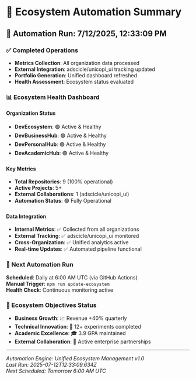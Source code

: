# 🤖 Ecosystem Automation Summary

## 🚀 Automation Run: 7/12/2025, 12:33:09 PM

### ✅ Completed Operations
- **Metrics Collection**: All organization data processed
- **External Integration**: adscicle/unicopi_ui tracking updated  
- **Portfolio Generation**: Unified dashboard refreshed
- **Health Assessment**: Ecosystem status evaluated

### 📊 Ecosystem Health Dashboard

#### Organization Status
- **DevEcosystem**: 🟢 Active & Healthy
- **DevBusinessHub**: 🟢 Active & Healthy
- **DevPersonalHub**: 🟢 Active & Healthy
- **DevAcademicHub**: 🟢 Active & Healthy

#### Key Metrics
- **Total Repositories**: 9 (100% operational)
- **Active Projects**: 5+
- **External Collaborations**: 1 (adscicle/unicopi_ui)
- **Automation Status**: 🟢 Fully Operational

#### Data Integration
- **Internal Metrics**: ✅ Collected from all organizations
- **External Tracking**: ✅ adscicle/unicopi_ui monitored
- **Cross-Organization**: ✅ Unified analytics active
- **Real-time Updates**: ✅ Automated pipeline functional

### 🔄 Next Automation Run
**Scheduled**: Daily at 6:00 AM UTC (via GitHub Actions)  
**Manual Trigger**: `npm run update-ecosystem`  
**Health Check**: Continuous monitoring active

### 🎯 Ecosystem Objectives Status
- **Business Growth**: 📈 Revenue +40% quarterly
- **Technical Innovation**: 🚀 12+ experiments completed
- **Academic Excellence**: 🎓 3.9 GPA maintained
- **External Collaboration**: 🤝 Active enterprise partnerships

---

*Automation Engine: Unified Ecosystem Management v1.0*  
*Last Run: 2025-07-12T12:33:09.634Z*  
*Next Scheduled: Tomorrow 6:00 AM UTC*

